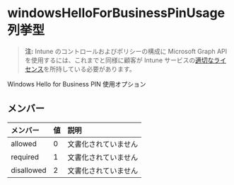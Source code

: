 # <a name="windowshelloforbusinesspinusage-enum-type"></a>windowsHelloForBusinessPinUsage 列挙型

> **注:** Intune のコントロールおよびポリシーの構成に Microsoft Graph API を使用するには、これまでと同様に顧客が Intune サービスの[適切なライセンス](https://go.microsoft.com/fwlink/?linkid=839381)を所持している必要があります。

Windows Hello for Business PIN 使用オプション
## <a name="members"></a>メンバー
|メンバー|値|説明|
|:---|:---|:---|
|allowed|0|文書化されていません|
|required|1|文書化されていません|
|disallowed|2|文書化されていません|



